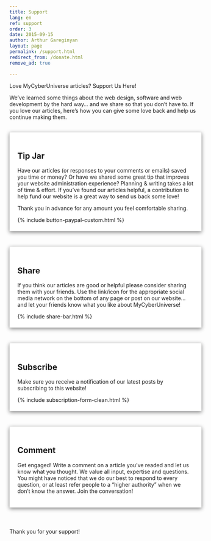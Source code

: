 ```yaml
---
title: Support
lang: en
ref: support
order: 3
date: 2015-09-15
author: Arthur Gareginyan
layout: page
permalink: /support.html
redirect_from: /donate.html
remove_ad: true

---
```


Love MyCyberUniverse articles? Support Us Here!

We’ve learned some things about the web design, software and web development by the hard way… and we share so that you don’t have to. If you love our articles, here’s how you can give some love back and help us continue making them.

<br>

<div class="support-block">
	<h2>Tip Jar</h2>
	<p>Have our articles (or responses to your comments or emails) saved you time or money?  Or have we shared some great tip that improves your website administration experience? Planning & writing takes a lot of time & effort. If you’ve found our articles helpful, a contribution to help fund our website is a great way to send us back some love!</p>
	<p>Thank you in advance for any amount you feel comfortable sharing.</p>
	{% include button-paypal-custom.html %}
</div>

<div class="support-block">
	<h2>Share</h2>
	<p>If you think our articles are good or helpful please consider sharing them with your friends. Use the link/icon for the appropriate social media network on the bottom of any page or post on our website… and let your friends know what you like about MyCyberUniverse!</p>
	{% include share-bar.html %}
</div>


<div class="support-block">
	<h2>Subscribe</h2>
	<p>Make sure you receive a notification of our latest posts by subscribing to this website!</p>
	{% include subscription-form-clean.html %}
</div>


<div class="support-block">
	<h2>Comment</h2>
	<p>Get engaged!  Write a comment on a article you’ve readed and let us know what you thought. We value all input, expertise and questions. You might have noticed that we do our best to respond to every question, or at least refer people to a “higher authority” when we don’t know the answer. Join the conversation!</p>
</div>

Thank you for your support!

<style>
	.support-block {
		display: inline-block;
		padding: 20px;
		margin-bottom: 40px;
		background-color: #fff;
		border: 1px solid #e7e7e6;
		-webkit-box-shadow: 0 3px 10px #838383;
		-moz-box-shadow: 0 3px 10px #838383;
		box-shadow: 0 3px 10px #838383;
	}
</style>